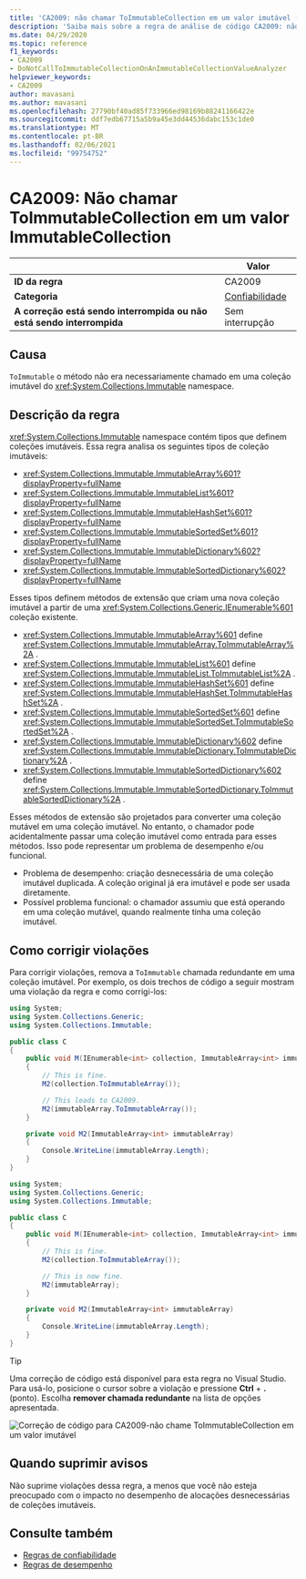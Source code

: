 ```yaml
---
title: 'CA2009: não chamar ToImmutableCollection em um valor imutável (análise de código)'
description: 'Saiba mais sobre a regra de análise de código CA2009: não chame ToImmutableCollection em um valor imutável'
ms.date: 04/29/2020
ms.topic: reference
f1_keywords:
- CA2009
- DoNotCallToImmutableCollectionOnAnImmutableCollectionValueAnalyzer
helpviewer_keywords:
- CA2009
author: mavasani
ms.author: mavasani
ms.openlocfilehash: 27790bf40ad85f733966ed98169b88241166422e
ms.sourcegitcommit: ddf7edb67715a5b9a45e3dd44536dabc153c1de0
ms.translationtype: MT
ms.contentlocale: pt-BR
ms.lasthandoff: 02/06/2021
ms.locfileid: "99754752"
---
```

# <a name="ca2009-do-not-call-toimmutablecollection-on-an-immutablecollection-value"></a>CA2009: Não chamar ToImmutableCollection em um valor ImmutableCollection

| | Valor |
|-|-|
| **ID da regra** |CA2009|
| **Categoria** |[Confiabilidade](reliability-warnings.md)|
| **A correção está sendo interrompida ou não está sendo interrompida** |Sem interrupção|

## <a name="cause"></a>Causa

`ToImmutable` o método não era necessariamente chamado em uma coleção imutável do <xref:System.Collections.Immutable> namespace.

## <a name="rule-description"></a>Descrição da regra

<xref:System.Collections.Immutable> namespace contém tipos que definem coleções imutáveis. Essa regra analisa os seguintes tipos de coleção imutáveis:

- <xref:System.Collections.Immutable.ImmutableArray%601?displayProperty=fullName>
- <xref:System.Collections.Immutable.ImmutableList%601?displayProperty=fullName>
- <xref:System.Collections.Immutable.ImmutableHashSet%601?displayProperty=fullName>
- <xref:System.Collections.Immutable.ImmutableSortedSet%601?displayProperty=fullName>
- <xref:System.Collections.Immutable.ImmutableDictionary%602?displayProperty=fullName>
- <xref:System.Collections.Immutable.ImmutableSortedDictionary%602?displayProperty=fullName>

Esses tipos definem métodos de extensão que criam uma nova coleção imutável a partir de uma <xref:System.Collections.Generic.IEnumerable%601> coleção existente.

- <xref:System.Collections.Immutable.ImmutableArray%601> define <xref:System.Collections.Immutable.ImmutableArray.ToImmutableArray%2A> .
- <xref:System.Collections.Immutable.ImmutableList%601> define <xref:System.Collections.Immutable.ImmutableList.ToImmutableList%2A> .
- <xref:System.Collections.Immutable.ImmutableHashSet%601> define <xref:System.Collections.Immutable.ImmutableHashSet.ToImmutableHashSet%2A> .
- <xref:System.Collections.Immutable.ImmutableSortedSet%601> define <xref:System.Collections.Immutable.ImmutableSortedSet.ToImmutableSortedSet%2A> .
- <xref:System.Collections.Immutable.ImmutableDictionary%602> define <xref:System.Collections.Immutable.ImmutableDictionary.ToImmutableDictionary%2A> .
- <xref:System.Collections.Immutable.ImmutableSortedDictionary%602> define <xref:System.Collections.Immutable.ImmutableSortedDictionary.ToImmutableSortedDictionary%2A> .

Esses métodos de extensão são projetados para converter uma coleção mutável em uma coleção imutável. No entanto, o chamador pode acidentalmente passar uma coleção imutável como entrada para esses métodos. Isso pode representar um problema de desempenho e/ou funcional.

- Problema de desempenho: criação desnecessária de uma coleção imutável duplicada. A coleção original já era imutável e pode ser usada diretamente.
- Possível problema funcional: o chamador assumiu que está operando em uma coleção mutável, quando realmente tinha uma coleção imutável.

## <a name="how-to-fix-violations"></a>Como corrigir violações

Para corrigir violações, remova a `ToImmutable` chamada redundante em uma coleção imutável. Por exemplo, os dois trechos de código a seguir mostram uma violação da regra e como corrigi-los:

```csharp
using System;
using System.Collections.Generic;
using System.Collections.Immutable;

public class C
{
    public void M(IEnumerable<int> collection, ImmutableArray<int> immutableArray)
    {
        // This is fine.
        M2(collection.ToImmutableArray());

        // This leads to CA2009.
        M2(immutableArray.ToImmutableArray());
    }

    private void M2(ImmutableArray<int> immutableArray)
    {
        Console.WriteLine(immutableArray.Length);
    }
}
```

```csharp
using System;
using System.Collections.Generic;
using System.Collections.Immutable;

public class C
{
    public void M(IEnumerable<int> collection, ImmutableArray<int> immutableArray)
    {
        // This is fine.
        M2(collection.ToImmutableArray());

        // This is now fine.
        M2(immutableArray);
    }

    private void M2(ImmutableArray<int> immutableArray)
    {
        Console.WriteLine(immutableArray.Length);
    }
}
```

> [!TIP]
> Uma correção de código está disponível para esta regra no Visual Studio. Para usá-lo, posicione o cursor sobre a violação e pressione **Ctrl** + **.** (ponto). Escolha **remover chamada redundante** na lista de opções apresentada.
>
> ![Correção de código para CA2009-não chame ToImmutableCollection em um valor imutável](media/ca2009-codefix.png)

## <a name="when-to-suppress-warnings"></a>Quando suprimir avisos

Não suprime violações dessa regra, a menos que você não esteja preocupado com o impacto no desempenho de alocações desnecessárias de coleções imutáveis.

## <a name="see-also"></a>Consulte também

- [Regras de confiabilidade](reliability-warnings.md)
- [Regras de desempenho](performance-warnings.md)
